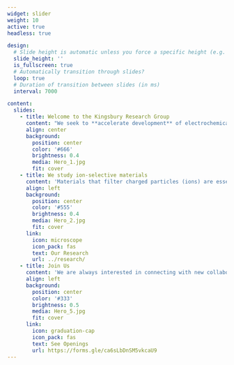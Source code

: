 ```yaml
---
widget: slider
weight: 10
active: true
headless: true

design:
  # Slide height is automatic unless you force a specific height (e.g. '400px')
  slide_height: ''
  is_fullscreen: true
  # Automatically transition through slides?
  loop: true
  # Duration of transition between slides (in ms)
  interval: 7000

content:
  slides:
    - title: Welcome to the Kingsbury Research Group
      content: "We seek to **accelerate development** of electrochemical technologies that address environmental challenges related to climate change, water scarcity, and food security."
      align: center
      background:
        position: center
        color: '#666'
        brightness: 0.4
        media: Hero_1.jpg
        fit: cover
    - title: We study ion-selective materials
      content: 'Materials that filter charged particles (ions) are essential components of many clean water and energy technologies, including processes for **water desalination, wastewater recycling, energy storage,** and **energy production.**'
      align: left
      background:
        position: center
        color: '#555'
        brightness: 0.4
        media: Hero_2.jpg
        fit: cover
      link:
        icon: microscope
        icon_pack: fas
        text: Our Research
        url: ../research/
    - title: Join Us
      content: 'We are always interested in connecting with new collaborators and exceptional undergraduate, graduate, and postdoctoral researchers.'
      align: left
      background:
        position: center
        color: '#333'
        brightness: 0.5
        media: Hero_5.jpg
        fit: cover
      link:
        icon: graduation-cap
        icon_pack: fas
        text: See Openings
        url: https://forms.gle/ca6sLbDnSM5vkcaU9
---
```

